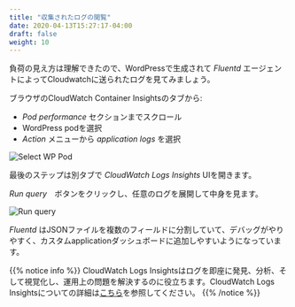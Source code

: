 ```yaml
---
title: "収集されたログの閲覧"
date: 2020-04-13T15:27:17-04:00
draft: false
weight: 10
---
```


<!--
Now that we have a good understanding of the load, let's explore the logs generated by WordPress and sent to Cloudwatch by the _Fluentd_ agent.
-->
負荷の見え方は理解できたので、WordPressで生成されて _Fluentd_ エージェントによってCloudwatchに送られたログを見てみましょう。

<!--
From the CloudWatch Container Insights browser tab:
-->
ブラウザのCloudWatch Container Insightsのタブから:

<!--
* Scroll down to the _Pod performance_ section.
* Select the WordPress pod.
* Select _application logs_ from the _Action_ menu.
-->
* _Pod performance_ セクションまでスクロール
* WordPress podを選択
* _Action_ メニューから _application logs_ を選択

![Select WP Pod](/images/ekscwci/insight_logs_01.png)

<!--
The last action will open the _CloudWatch Logs Insights_ UI in another tab.
-->
最後のステップは別タブで _CloudWatch Logs Insights_ UIを開きます。

<!--
Click the _Run query_ button and  expand one of log line to look at it.
-->
_Run query_　ボタンをクリックし、任意のログを展開して中身を見ます。 

![Run query](/images/ekscwci/insight_logs_02.png)

<!--
_Fluentd_ has split the JSON files into multiple fields that could be easily parsed for debugging or to be included into Custom Application Dashboard.
-->
_Fluentd_ はJSONファイルを複数のフィールドに分割していて、デバッグがやりやすく、カスタムapplicationダッシュボードに追加しやすいようになっています。

<!--
{{% notice info %}}
CloudWatch Logs Insights enables you to explore, analyze, and visualize your logs instantly, allowing you to troubleshoot operational problems with ease. You can learn more about CloudWatch Logs Insights [here](https://docs.aws.amazon.com/AmazonCloudWatch/latest/logs/AnalyzingLogData.html).
{{% /notice %}}
-->
{{% notice info %}}
CloudWatch Logs Insightsはログを即座に発見、分析、そして視覚化し、運用上の問題を解決するのに役立ちます。CloudWatch Logs Insightsについての詳細は[こちら](https://docs.aws.amazon.com/AmazonCloudWatch/latest/logs/AnalyzingLogData.html)を参照してください。
{{% /notice %}}
